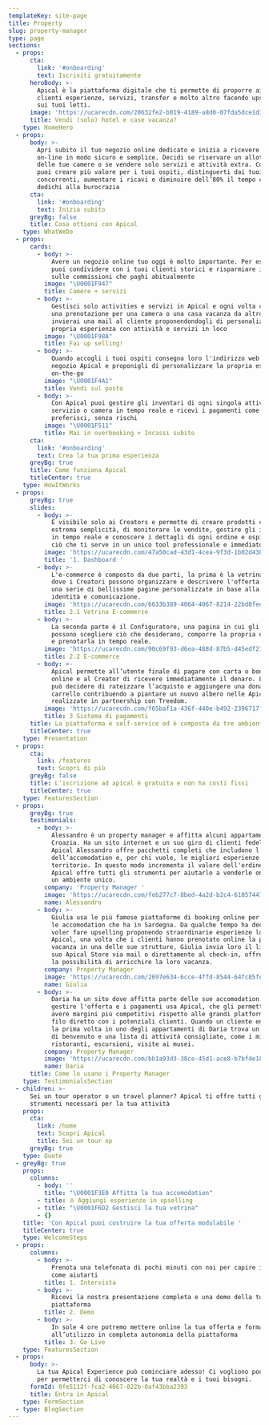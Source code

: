 ```yaml
---
templateKey: site-page
title: Property
slug: property-manager
type: page
sections:
  - props:
      cta:
        link: '#onboarding'
        text: Iscriviti gratuitamente
      heroBody: >-
        Apical è la piattaforma digitale che ti permette di proporre ai tuoi
        clienti esperienze, servizi, transfer e molto altro facendo upselling
        sui tuoi letti.
      image: 'https://ucarecdn.com/20632fe2-b019-4189-a8d0-07fda5dce1d3/'
      title: Vendi (solo) hotel e case vacanza?
    type: HomeHero
  - props:
      body: >-
        Apri subito il tuo negozio online dedicato e inizia a ricevere pagamenti
        on-line in modo sicuro e semplice. Decidi se riservare un allotment
        delle tue camere o se vendere solo servizi e attività extra. Con Apical
        puoi creare più valore per i tuoi ospiti, distinguerti dai tuoi
        concorrenti, aumentare i ricavi e diminuire dell’80% il tempo che
        dedichi alla burocrazia 
      cta:
        link: '#onboarding'
        text: Inizia subito
      greyBg: false
      title: Cosa ottieni con Apical
    type: WhatWeDo
  - props:
      cards:
        - body: >-
            Avere un negozio online tuo oggi è molto importante. Per esempio lo
            puoi condividere con i tuoi clienti storici e risparmiare il 65%
            sulle commissioni che paghi abitualmente
          image: "\U0001F947"
          title: Camere + servizi
        - body: >-
            Gestisci solo activities e servizi in Apical e ogni volta che ricevi
            una prenotazione per una camera o una casa vacanza da altro sito
            invierai una mail al cliente proponendondogli di personalizzare la
            propria esperienza con attività e servizi in loco
          image: "\U0001F98A"
          title: Fai up selling!
        - body: >-
            Quando accogli i tuoi ospiti consegna loro l'indirizzo web del tuo
            negozio Apical e proponigli di personalizzare la propria esperienza
            on-the-go
          image: "\U0001F4A1"
          title: Vendi sul posto
        - body: >-
            Con Apical puoi gestire gli inventari di ogni singola attività,
            servizio o camera in tempo reale e ricevi i pagamenti come tu
            preferisci, senza rischi 
          image: "\U0001F511"
          title: Mai in overbooking + Incassi subito
      cta:
        link: '#onboarding'
        text: Crea la tua prima esperienza
      greyBg: true
      title: Come funziona Apical
      titleCenter: true
    type: HowItWorks
  - props:
      greyBg: true
      slides:
        - body: >-
            È visibile solo ai Creators e permette di creare prodotti con
            estrema semplicità, di monitorare le vendite, gestire gli inventari
            in tempo reale e conoscere i dettagli di ogni ordine e ospite. Tutto
            ciò che ti serve in un unico tool professionale e immediato.
          image: 'https://ucarecdn.com/47a50cad-43d1-4cea-9f3d-1b02d438702c/'
          title: '1. Dashboard '
        - body: >-
            L'e-commerce è composto da due parti, la prima è la vetrina online,
            dove i Creatori possono organizzare e descrivere l'offerta grazie a
            una serie di bellissime pagine personalizzate in base alla propria
            identità e comunicazione.
          image: 'https://ucarecdn.com/6633b389-4064-4067-8214-22bd8fee02f2/'
          title: 2.1 Vetrina E-commerce
        - body: >-
            La seconda parte è il Configuratore, una pagina in cui gli ospiti
            possono scegliere ciò che desiderano, comporre la propria esperienza
            e prenotarla in tempo reale.
          image: 'https://ucarecdn.com/90c69f93-d6ea-488d-87b5-d45edf218e23/'
          title: 2.2 E-commerce
        - body: >-
            Apical permette all’utente finale di pagare con carta o bonifico
            online e al Creator di ricevere immediatamente il denaro. L’utente
            può decidere di rateizzare l’acquisto e aggiungere una donazione al
            carrello contribuendo a piantare un nuovo albero nelle Apical Forest
            realizzate in partnership con Treedom.
          image: 'https://ucarecdn.com/f65baf1a-436f-440e-b492-2396717f157e/'
          title: 3 Sistema di pagamenti
      title: La piattaforma è self-service ed è composta da tre ambienti
      titleCenter: true
    type: Presentation
  - props:
      cta:
        link: /features
        text: Scopri di più
      greyBg: false
      title: L’iscrizione ad apical è gratuita e non ha costi fissi
      titleCenter: true
    type: FeaturesSection
  - props:
      greyBg: true
      testimonials:
        - body: >-
            Alessandro è un property manager e affitta alcuni appartamenti in
            Croazia. Ha un sito internet e un suo giro di clienti fedeli. Con
            Apical Alessandro offre pacchetti completi che includono l’affitto
            dell’accomodation e, per chi vuole, le migliori esperienze sul
            territorio. In questo modo incrementa il valore dell'ordine medio.
            Apical offre tutti gli strumenti per aiutarlo a venderle online in
            un ambiente unico. 
          company: 'Property Manager '
          image: 'https://ucarecdn.com/feb277c7-8bed-4a2d-b2c4-61057447014a/'
          name: Alessandro
        - body: >-
            Giulia usa le più famose piattaforme di booking online per vendere
            le accomodation che ha in Sardegna. Da qualche tempo ha deciso di
            voler fare upselling proponendo straordinarie esperienze locali. Con
            Apical, una volta che i clienti hanno prenotato online la propria
            vacanza in una delle sue strutture, Giulia invia loro il link del
            suo Apical Store via mail o direttamente al check-in, offrendo loro
            la possibilità di arricchire la loro vacanza. 
          company: Property Manager
          image: 'https://ucarecdn.com/2697e634-6cce-4ffd-8544-64fc85feecce/'
          name: Giulia
        - body: >-
            Daria ha un sito dove affitta parte delle sue accomodation. Per
            gestire l'offerta e i pagamenti usa Apical, che gli permette di
            avere margini più competitivi rispetto alle grandi platform e un
            filo diretto con i potenziali clienti. Quando un cliente entra per
            la prima volta in uno degli appartamenti di Daria trova un aperitivo
            di benvenuto e una lista di attività consigliate, come i migliori
            ristoranti, escursioni, visite ai musei. 
          company: Property Manager
          image: 'https://ucarecdn.com/bb1a93d3-38ce-45d1-ace8-b7bf4e187eaa/'
          name: Daria
      title: Come lo usano i Property Manager
    type: TestimonialsSection
  - children: >-
      Sei un tour operator o un travel planner? Apical ti offre tutti gli
      strumenti necessari per la tua attività 
    props:
      cta:
        link: /home
        text: Scopri Apical
        title: Sei un tour op
      greyBg: true
    type: Quote
  - greyBg: true
    props:
      columns:
        - body: ''
          title: "\U0001F3E0 Affitta la tua accomodation"
        - title: ⛵️ Aggiungi esperienze in upselling
        - title: "\U0001F6D2 Gestisci la tua vetrina"
        - {}
    title: 'Con Apical puoi costruire la tua offerta modulabile '
    titleCenter: true
    type: WelcomeSteps
  - props:
      columns:
        - body: >-
            Prenota una telefonata di pochi minuti con noi per capire insieme
            come aiutarti
          title: 1. Intervista
        - body: >-
            Ricevi la nostra presentazione completa e una demo della tua
            piattaforma
          title: 2. Demo
        - body: >-
            In sole 4 ore potremo mettere online la tua offerta e formarti
            all’utilizzo in completa autonomia della piattaforma
          title: 3. Go Live
    type: FeaturesSection
  - props:
      body: >-
        La tua Apical Experience può cominciare adesso! Ci vogliono pochi minuti
        per permetterci di conoscere la tua realtà e i tuoi bisogni.
      formId: 0fe5112f-fca2-4067-822b-0af43bba2393
      title: Entra in Apical
    type: FormSection
  - type: BlogSection
---
```


